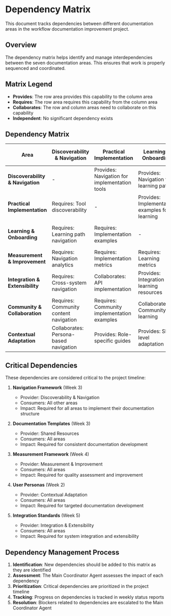 # Dependency Matrix

This document tracks dependencies between different documentation areas in the workflow documentation improvement project.

## Overview

The dependency matrix helps identify and manage interdependencies between the seven documentation areas. This ensures that work is properly sequenced and coordinated.

## Matrix Legend

- **Provides**: The row area provides this capability to the column area
- **Requires**: The row area requires this capability from the column area
- **Collaborates**: The row and column areas need to collaborate on this capability
- **Independent**: No significant dependency exists

## Dependency Matrix

| Area | Discoverability & Navigation | Practical Implementation | Learning & Onboarding | Measurement & Improvement | Integration & Extensibility | Community & Collaboration | Contextual Adaptation |
|------|------------------------------|--------------------------|------------------------|----------------------------|------------------------------|---------------------------|------------------------|
| **Discoverability & Navigation** | - | Provides: Navigation for implementation tools | Provides: Navigation for learning paths | Collaborates: Navigation analytics | Provides: Cross-system navigation | Provides: Community content navigation | Collaborates: Persona-based navigation |
| **Practical Implementation** | Requires: Tool discoverability | - | Provides: Implementation examples for learning | Requires: Implementation metrics | Collaborates: API implementation | Provides: Community implementation examples | Requires: Role-specific implementation guides |
| **Learning & Onboarding** | Requires: Learning path navigation | Requires: Implementation examples | - | Collaborates: Learning effectiveness metrics | Requires: Integration tutorials | Collaborates: Community learning | Requires: Skill-level adaptation |
| **Measurement & Improvement** | Requires: Navigation analytics | Requires: Implementation metrics | Requires: Learning metrics | - | Requires: Integration metrics | Requires: Community feedback | Requires: Contextual usage data |
| **Integration & Extensibility** | Requires: Cross-system navigation | Collaborates: API implementation | Provides: Integration learning resources | Provides: Integration metrics | - | Collaborates: Community extensions | Requires: System-specific variants |
| **Community & Collaboration** | Requires: Community content navigation | Requires: Community implementation examples | Collaborates: Community learning | Provides: Community feedback | Collaborates: Community extensions | - | Requires: Community context adaptation |
| **Contextual Adaptation** | Collaborates: Persona-based navigation | Provides: Role-specific guides | Provides: Skill-level adaptation | Provides: Contextual usage data | Provides: System-specific variants | Provides: Community context adaptation | - |

## Critical Dependencies

These dependencies are considered critical to the project timeline:

1. **Navigation Framework** (Week 3)
   - Provider: Discoverability & Navigation
   - Consumers: All other areas
   - Impact: Required for all areas to implement their documentation structure

2. **Documentation Templates** (Week 3)
   - Provider: Shared Resources
   - Consumers: All areas
   - Impact: Required for consistent documentation development

3. **Measurement Framework** (Week 4)
   - Provider: Measurement & Improvement
   - Consumers: All areas
   - Impact: Required for quality assessment and improvement

4. **User Personas** (Week 2)
   - Provider: Contextual Adaptation
   - Consumers: All areas
   - Impact: Required for targeted documentation development

5. **Integration Standards** (Week 5)
   - Provider: Integration & Extensibility
   - Consumers: All areas
   - Impact: Required for system integration and extensibility

## Dependency Management Process

1. **Identification**: New dependencies should be added to this matrix as they are identified
2. **Assessment**: The Main Coordinator Agent assesses the impact of each dependency
3. **Prioritization**: Critical dependencies are prioritized in the project timeline
4. **Tracking**: Progress on dependencies is tracked in weekly status reports
5. **Resolution**: Blockers related to dependencies are escalated to the Main Coordinator Agent

